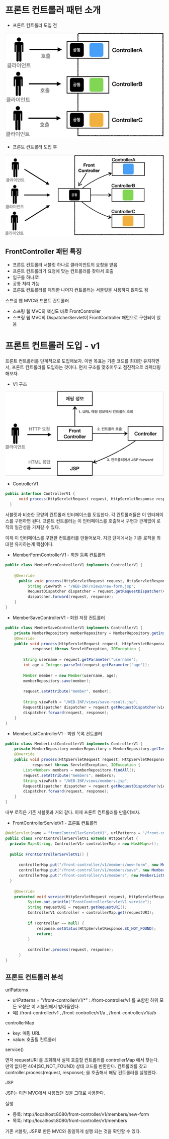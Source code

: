 # 프론트 컨트롤러 패턴 소개

* 프론트 컨트롤러 도입 전
<img src="img/프론트-컨트롤러-1.png">

* 프론트 컨트롤러 도입 후
<img src="img/프론트-컨트롤러-2.png">

## FrontController 패턴 특징
* 프론트 컨트롤러 서블릿 하나로 클라이언트의 요청을 받음 
* 프론트 컨트롤러가 요청에 맞는 컨트롤러를 찾아서 호출 
* 입구를 하나로!
* 공통 처리 가능 
* 프론트 컨트롤러를 제외한 나머지 컨트롤러는 서블릿을 사용하지 않아도 됨

스프링 웹 MVC와 프론트 컨트롤러
* 스프링 웹 MVC의 핵심도 바로 FrontController
* 스프링 웹 MVC의 DispatcherServlet이 FrontController 패턴으로 구현되어 있음

# 프론트 컨트롤러 도입 - v1
프론트 컨트롤러를 단계적으로 도입해보자.
이번 목표는 기존 코드를 최대한 유지하면서, 프론트 컨트롤러를 도입하는 것이다.
먼저 구조를 맞추어두고 점진적으로 리펙터링 해보자.

* V1 구조
<img src="img/v1구조.png">

* ControllerV1

```java
public interface ControllerV1 {
      void process(HttpServletRequest request, HttpServletResponse response) throws ServletException, IOException;
  }
```

서블릿과 비슷한 모양의 컨트롤러 인터페이스를 도입한다. 
각 컨트롤러들은 이 인터페이스를 구현하면 된다. 
프론트 컨트롤러는 이 인터페이스를 호출해서 구현과 관계없이 로직의 일관성을 가져갈 수 있다.

이제 이 인터페이스를 구현한 컨트롤러를 만들어보자. 지금 단계에서는 기존 로직을 최대한 유지하는게 핵심이다.

* MemberFormControllerV1 - 회원 등록 컨트롤러

```java
public class MemberFormControllerV1 implements ControllerV1 {

    @Override
      public void process(HttpServletRequest request, HttpServletResponse response) throws ServletException, IOException {
          String viewPath = "/WEB-INF/views/new-form.jsp";
          RequestDispatcher dispatcher = request.getRequestDispatcher(viewPath);
          dispatcher.forward(request, response);
    } 
}
```

* MemberSaveControllerV1 - 회원 저장 컨트롤러

```java
public class MemberSaveControllerV1 implements ControllerV1 {
    private MemberRepository memberRepository = MemberRepository.getInstance();
    @Override
    public void process(HttpServletRequest request, HttpServletResponse
            response) throws ServletException, IOException {
        
        String username = request.getParameter("username");
        int age = Integer.parseInt(request.getParameter("age"));
        
        Member member = new Member(username, age);
        memberRepository.save(member);
        
        request.setAttribute("member", member);
        
        String viewPath = "/WEB-INF/views/save-result.jsp";
        RequestDispatcher dispatcher = request.getRequestDispatcher(viewPath);
        dispatcher.forward(request, response);
    } 
}
```

* MemberListControllerV1 - 회원 목록 컨트롤러

```java
public class MemberListControllerV1 implements ControllerV1 {
    private MemberRepository memberRepository = MemberRepository.getInstance();
    @Override
    public void process(HttpServletRequest request, HttpServletResponse
            response) throws ServletException, IOException {
        List<Member> members = memberRepository.findAll();
        request.setAttribute("members", members);
        String viewPath = "/WEB-INF/views/members.jsp";
        RequestDispatcher dispatcher = request.getRequestDispatcher(viewPath);
        dispatcher.forward(request, response);
    } 
}
```

내부 로직은 기존 서블릿과 거의 같다.
이제 프론트 컨트롤러를 만들어보자.

* FrontControllerServletV1 - 프론트 컨트롤러

```java
@WebServlet(name = "frontControllerServletV1", urlPatterns = "/front-controller/v1/*")
public class FrontControllerServletV1 extends HttpServlet {
  private Map<String, ControllerV1> controllerMap = new HashMap<>();
  
  public FrontControllerServletV1() {
          
      controllerMap.put("/front-controller/v1/members/new-form", new MemberFormControllerV1());
      controllerMap.put("/front-controller/v1/members/save", new MemberSaveControllerV1());
      controllerMap.put("/front-controller/v1/members", new MemberListControllerV1());
  }
  
    @Override
    protected void service(HttpServletRequest request, HttpServletResponse response) throws ServletException, IOException {
          System.out.println("FrontControllerServletV1.service");
          String requestURI = request.getRequestURI();
          ControllerV1 controller = controllerMap.get(requestURI);
          
          if (controller == null) {
              response.setStatus(HttpServletResponse.SC_NOT_FOUND);
              return; 
          }
          
          controller.process(request, response);
      }
}
```

## 프론트 컨트롤러 분석

urlPatterns

* urlPatterns = "/front-controller/v1/*" : /front-controller/v1 를 포함한 하위 모든 요청은 이 서블릿에서 받아들인다. 
* 예) /front-controller/v1 , /front-controller/v1/a , /front-controller/v1/a/b

controllerMap

* key: 매핑 URL 
* value: 호출될 컨트롤러

service()

먼저 requestURI 를 조회해서 실제 호출할 컨트롤러를 controllerMap 에서 찾는다.
만약 없다면 404(SC_NOT_FOUND) 상태 코드를 반환한다.
컨트롤러를 찾고 controller.process(request, response); 을 호출해서 해당 컨트롤러를 실행한다.

JSP

JSP는 이전 MVC에서 사용했던 것을 그대로 사용한다.

실행

* 등록: http://localhost:8080/front-controller/v1/members/new-form 
* 목록: http://localhost:8080/front-controller/v1/members

기존 서블릿, JSP로 만든 MVC와 동일하게 실행 되는 것을 확인할 수 있다.